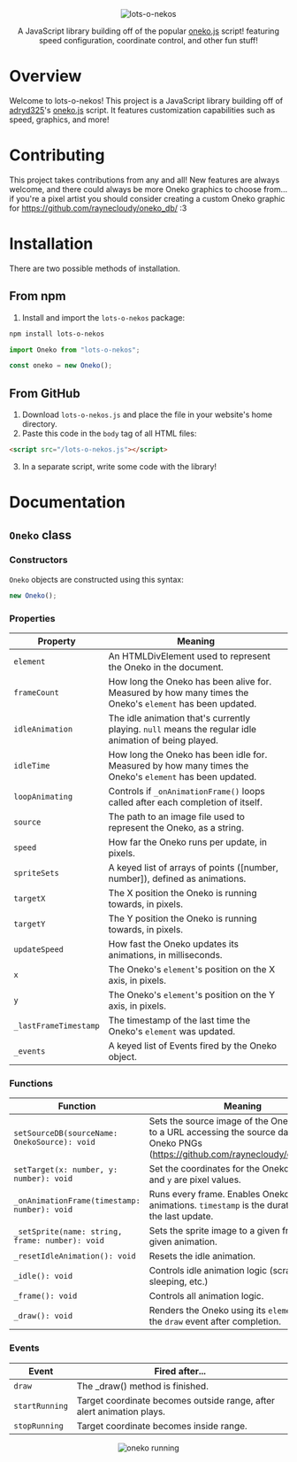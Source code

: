 <div align="center">
  <img src="https://raynecloudy.nekoweb.org/media/lots-o-nekos.png" alt="lots-o-nekos">
  
  A JavaScript library building off of the popular [oneko.js](https://github.com/adryd325/oneko.js/) script! featuring speed configuration, coordinate control, and other fun stuff!
</div>

# Overview
Welcome to lots-o-nekos! This project is a JavaScript library building off of [adryd325](https://github.com/adryd325/)'s [oneko.js](https://github.com/adryd325/oneko.js/) script. It features customization capabilities such as speed, graphics, and more!

# Contributing
This project takes contributions from any and all! New features are always welcome, and there could always be more Oneko graphics to choose from... if you're a pixel artist you should consider creating a custom Oneko graphic for https://github.com/raynecloudy/oneko_db/ :3

# Installation
There are two possible methods of installation.

## From npm
1. Install and import the `lots-o-nekos` package:
```bash
npm install lots-o-nekos
```
```ts
import Oneko from "lots-o-nekos";

const oneko = new Oneko();
```

## From GitHub
1. Download `lots-o-nekos.js` and place the file in your website's home directory.
2. Paste this code in the `body` tag of all HTML files:
```html
<script src="/lots-o-nekos.js"></script>
```
3. In a separate script, write some code with the library!

# Documentation

## `Oneko` class

### Constructors
`Oneko` objects are constructed using this syntax:
```js
new Oneko();
```

### Properties
Property|Meaning
---------|-------
`element`|An HTMLDivElement used to represent the Oneko in the document.
`frameCount`|How long the Oneko has been alive for. Measured by how many times the Oneko's `element` has been updated.
`idleAnimation`|The idle animation that's currently playing. `null` means the regular idle animation of being played.
`idleTime`|How long the Oneko has been idle for. Measured by how many times the Oneko's `element` has been updated.
`loopAnimating`|Controls if `_onAnimationFrame()` loops called after each completion of itself.
`source`|The path to an image file used to represent the Oneko, as a string.
`speed`|How far the Oneko runs per update, in pixels.
`spriteSets`|A keyed list of arrays of points ([number, number]), defined as animations.
`targetX`|The X position the Oneko is running towards, in pixels.
`targetY`|The Y position the Oneko is running towards, in pixels.
`updateSpeed`|How fast the Oneko updates its animations, in milliseconds.
`x`|The Oneko's `element`'s position on the X axis, in pixels.
`y`|The Oneko's `element`'s position on the Y axis, in pixels.
`_lastFrameTimestamp`|The timestamp of the last time the Oneko's `element` was updated.
`_events`|A keyed list of Events fired by the Oneko object.

### Functions
Function|Meaning
--------|-------
`setSourceDB(sourceName: OnekoSource): void`|Sets the source image of the Oneko element to a URL accessing the source database of Oneko PNGs (https://github.com/raynecloudy/oneko_db/).
`setTarget(x: number, y: number): void`|Set the coordinates for the Oneko to run to. `x` and `y` are pixel values.
`_onAnimationFrame(timestamp: number): void`|Runs every frame. Enables Oneko animations. `timestamp` is the duration since the last update.
`_setSprite(name: string, frame: number): void`|Sets the sprite image to a given frame of a given animation.
`_resetIdleAnimation(): void`|Resets the idle animation.
`_idle(): void`|Controls idle animation logic (scratching, sleeping, etc.)
`_frame(): void`|Controls all animation logic.
`_draw(): void`|Renders the Oneko using its `element`. Fires the `draw` event after completion.

### Events
Event|Fired after...
-----|--------------
`draw`|The _draw() method is finished.
`startRunning`|Target coordinate becomes outside range, after alert animation plays.
`stopRunning`|Target coordinate becomes inside range.

<div align="center">
  <img src="https://raynecloudy.nekoweb.org/media/bar-cat.gif" alt="oneko running">
</div>
